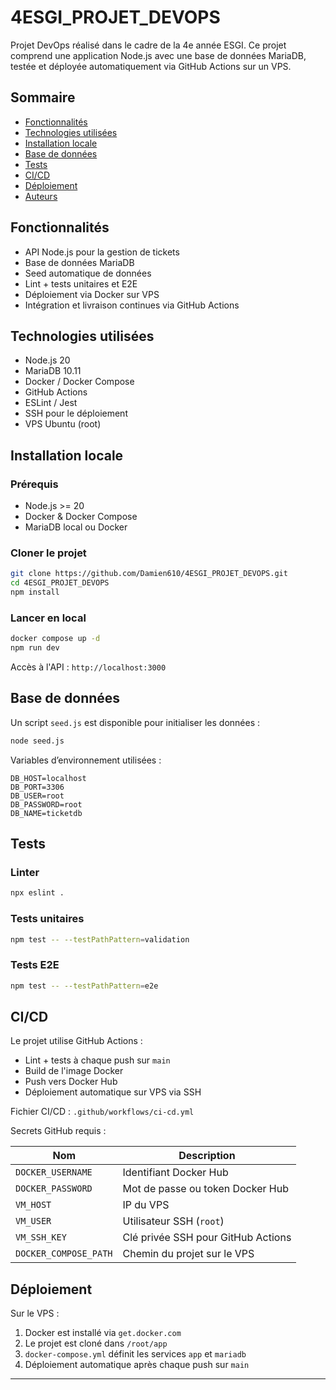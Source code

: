 # 4ESGI_PROJET_DEVOPS

Projet DevOps réalisé dans le cadre de la 4e année ESGI.
Ce projet comprend une application Node.js avec une base de données MariaDB, testée et déployée automatiquement via GitHub Actions sur un VPS.

## Sommaire

- [Fonctionnalités](#fonctionnalités)
- [Technologies utilisées](#technologies-utilisées)
- [Installation locale](#installation-locale)
- [Base de données](#base-de-données)
- [Tests](#tests)
- [CI/CD](#cicd)
- [Déploiement](#déploiement)
- [Auteurs](#auteurs)

## Fonctionnalités

- API Node.js pour la gestion de tickets
- Base de données MariaDB
- Seed automatique de données
- Lint + tests unitaires et E2E
- Déploiement via Docker sur VPS
- Intégration et livraison continues via GitHub Actions

## Technologies utilisées

- Node.js 20
- MariaDB 10.11
- Docker / Docker Compose
- GitHub Actions
- ESLint / Jest
- SSH pour le déploiement
- VPS Ubuntu (root)

## Installation locale

### Prérequis

- Node.js >= 20
- Docker & Docker Compose
- MariaDB local ou Docker

### Cloner le projet

```bash
git clone https://github.com/Damien610/4ESGI_PROJET_DEVOPS.git
cd 4ESGI_PROJET_DEVOPS
npm install
```

### Lancer en local

```bash
docker compose up -d
npm run dev
```

Accès à l'API : `http://localhost:3000`

## Base de données

Un script `seed.js` est disponible pour initialiser les données :

```bash
node seed.js
```

Variables d’environnement utilisées :

```env
DB_HOST=localhost
DB_PORT=3306
DB_USER=root
DB_PASSWORD=root
DB_NAME=ticketdb
```

## Tests

### Linter

```bash
npx eslint .
```

### Tests unitaires

```bash
npm test -- --testPathPattern=validation
```

### Tests E2E

```bash
npm test -- --testPathPattern=e2e
```

## CI/CD

Le projet utilise GitHub Actions :

- Lint + tests à chaque push sur `main`
- Build de l'image Docker
- Push vers Docker Hub
- Déploiement automatique sur VPS via SSH

Fichier CI/CD : `.github/workflows/ci-cd.yml`

Secrets GitHub requis :


| Nom                   | Description                          |
| --------------------- | ------------------------------------ |
| `DOCKER_USERNAME`     | Identifiant Docker Hub               |
| `DOCKER_PASSWORD`     | Mot de passe ou token Docker Hub     |
| `VM_HOST`             | IP du VPS                            |
| `VM_USER`             | Utilisateur SSH (`root`)             |
| `VM_SSH_KEY`          | Clé privée SSH pour GitHub Actions |
| `DOCKER_COMPOSE_PATH` | Chemin du projet sur le VPS          |

## Déploiement

Sur le VPS :

1. Docker est installé via `get.docker.com`
2. Le projet est cloné dans `/root/app`
3. `docker-compose.yml` définit les services `app` et `mariadb`
4. Déploiement automatique après chaque push sur `main`

---
